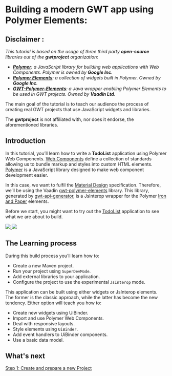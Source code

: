 # Building a modern GWT app using Polymer Elements:

## **Disclaimer** <a id="pol-disclaimer"></a>:
_This tutorial is based on the usage of three third party **open-source** libraries out of the **gwtproject** organization_:

* _[**Polymer**][1]: a JavaScript library for building web applications with Web Components. Polymer is owned by **Google Inc**._
* _[**Polymer Elements**][5]: a collection of widgets built in Polymer. Owned by **Google Inc**._
* _[**GWT-Polymer-Elements**][3]: a Java wrapper enabling Polymer Elements to be used in GWT projects. Owned by **Vaadin Ltd**._

The main goal of the tutorial is to teach our audience the process of creating real GWT projects that use JavaScript widgets and libraries.

The **gwtproject** is not affiliated with, nor does it endorse, the aforementioned libraries.

## Introduction

In this tutorial, you’ll learn how to write a **TodoList** application using Polymer Web Components. [Web Components][1] define a collection of standards allowing us to bundle markup and styles into custom HTML elements. [Polymer][0] is a JavaScript library designed to make web component development easier.

In this case, we want to fulfil the [Material Design][2] specification. Therefore, we’ll be using the Vaadin [gwt-polymer-elements][3] library. This library, generated by [gwt-api-generator][4], is a JsInterop wrapper for the Polymer [Iron and Paper][5] elements.

Before we start, you might want to try out the [TodoList][6] application to see what we are about to build.

[<img class='polymer-tutorial-mobile' src='images/todo-list-01.png'>
 <img class='polymer-tutorial-mobile' src='images/todo-list-02.png'>][6]

[0]: https://www.polymer-project.org/1.0/
[1]: https://en.wikipedia.org/wiki/Web_Components
[2]: http://www.google.es/design/spec/material-design/introduction.html
[3]: https://github.com/vaadin/gwt-polymer-elements
[4]: https://github.com/vaadin/gwt-api-generator
[5]: https://elements.polymer-project.org/
[6]: http://manolo.github.io/gwt-polymer-todo-list/demo/TodoListWidgets.html

## The Learning process

During this build process you’ll learn how to:

* Create a new Maven project.
* Run your project using `SuperDevMode`.
* Add external libraries to your application.
* Configure the project to use the experimental `JsInterop` mode.

This application can be built using either widgets or JsInterop elements. The former is the classic approach, while the latter has become the new tendency. Either option will teach you how to:

* Create new widgets using UiBinder.
* Import and use Polymer Web Components.
* Deal with responsive layouts.
* Style elements using `UiBinder`.
* Add event handlers to UiBinder components.
* Use a basic data model.

## What's next

[Step 1: Create and prepare a new Project](create.html)
